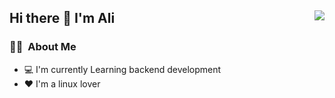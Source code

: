 ## Hi there 👋 I'm Ali <img align="right" src="https://komarev.com/ghpvc/?username=AliKZ07&color=grey">
### 👨🏻‍ &nbsp;About Me
- 💻 I'm currently Learning backend development
- ❤️ I'm a linux lover
